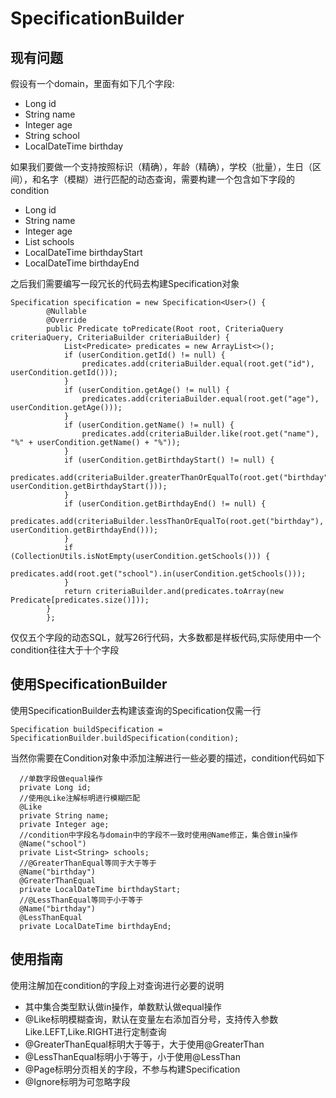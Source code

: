# SpecificationBuilder

## 现有问题
假设有一个domain，里面有如下几个字段:
* Long id
* String name
* Integer age
* String school
* LocalDateTime birthday

如果我们要做一个支持按照标识（精确），年龄（精确），学校（批量），生日（区间），和名字（模糊）进行匹配的动态查询，需要构建一个包含如下字段的condition

* Long id
* String name
* Integer age
* List<String> schools
* LocalDateTime birthdayStart
* LocalDateTime birthdayEnd  
        
之后我们需要编写一段冗长的代码去构建Specification对象

```
Specification specification = new Specification<User>() {
        @Nullable
        @Override
        public Predicate toPredicate(Root root, CriteriaQuery criteriaQuery, CriteriaBuilder criteriaBuilder) {
            List<Predicate> predicates = new ArrayList<>();
            if (userCondition.getId() != null) {
                predicates.add(criteriaBuilder.equal(root.get("id"), userCondition.getId()));
            }
            if (userCondition.getAge() != null) {
                predicates.add(criteriaBuilder.equal(root.get("age"), userCondition.getAge()));
            }
            if (userCondition.getName() != null) {
                predicates.add(criteriaBuilder.like(root.get("name"), "%" + userCondition.getName() + "%"));
            }
            if (userCondition.getBirthdayStart() != null) {
                predicates.add(criteriaBuilder.greaterThanOrEqualTo(root.get("birthday"), userCondition.getBirthdayStart()));
            }
            if (userCondition.getBirthdayEnd() != null) {
                predicates.add(criteriaBuilder.lessThanOrEqualTo(root.get("birthday"), userCondition.getBirthdayEnd()));
            }
            if (CollectionUtils.isNotEmpty(userCondition.getSchools())) {
                predicates.add(root.get("school").in(userCondition.getSchools()));
            }
            return criteriaBuilder.and(predicates.toArray(new Predicate[predicates.size()]));
        }
        };
```      
        
仅仅五个字段的动态SQL，就写26行代码，大多数都是样板代码,实际使用中一个condition往往大于十个字段

## 使用SpecificationBuilder
使用SpecificationBuilder去构建该查询的Specification仅需一行

```
Specification buildSpecification = SpecificationBuilder.buildSpecification(condition);
```

当然你需要在Condition对象中添加注解进行一些必要的描述，condition代码如下

```
  //单数字段做equal操作
  private Long id;
  //使用@Like注解标明进行模糊匹配
  @Like  
  private String name;
  private Integer age;
  //condition中字段名与domain中的字段不一致时使用@Name修正，集合做in操作
  @Name("school") 
  private List<String> schools;
  //@GreaterThanEqual等同于大于等于
  @Name("birthday")
  @GreaterThanEqual 
  private LocalDateTime birthdayStart;
  //@LessThanEqual等同于小于等于
  @Name("birthday")
  @LessThanEqual  
  private LocalDateTime birthdayEnd;
```

## 使用指南
使用注解加在condition的字段上对查询进行必要的说明
* 其中集合类型默认做in操作，单数默认做equal操作
* @Like标明模糊查询，默认在变量左右添加百分号，支持传入参数Like.LEFT,Like.RIGHT进行定制查询
* @GreaterThanEqual标明大于等于，大于使用@GreaterThan
* @LessThanEqual标明小于等于，小于使用@LessThan
* @Page标明分页相关的字段，不参与构建Specification
* @Ignore标明为可忽略字段

